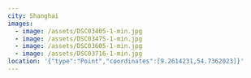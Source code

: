 ```yaml
---
city: Shanghai
images:
  - image: /assets/DSC03405-1-min.jpg
  - image: /assets/DSC03475-1-min.jpg
  - image: /assets/DSC03605-1-min.jpg
  - image: /assets/DSC03716-1-min.jpg
location: '{"type":"Point","coordinates":[9.2614231,54.7362023]}'
---
```


